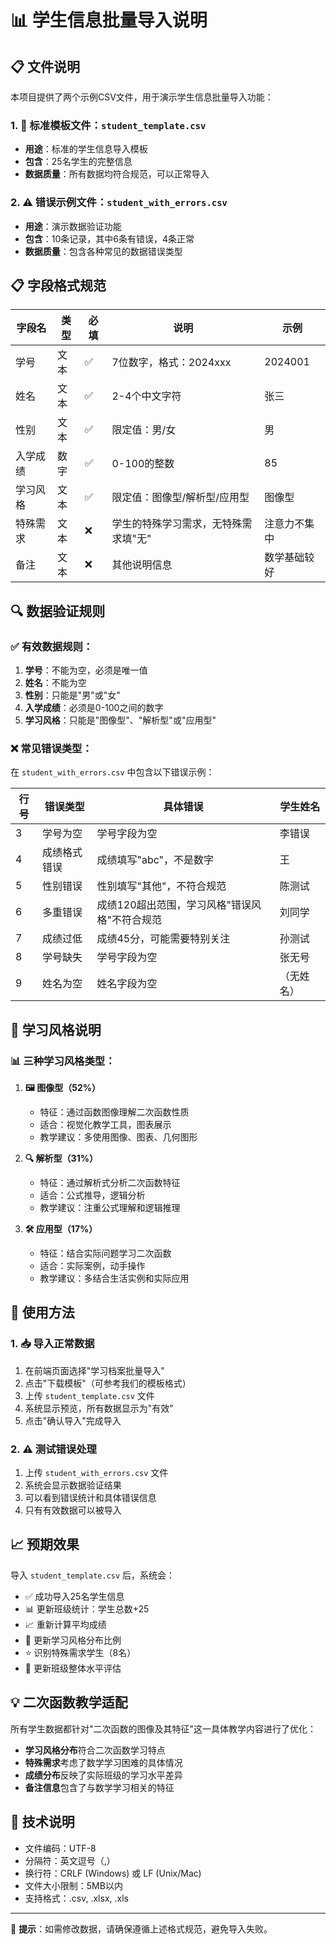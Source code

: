 # 📊 学生信息批量导入说明

## 📋 文件说明

本项目提供了两个示例CSV文件，用于演示学生信息批量导入功能：

### 1. 📝 标准模板文件：`student_template.csv`
- **用途**：标准的学生信息导入模板
- **包含**：25名学生的完整信息
- **数据质量**：所有数据均符合规范，可以正常导入

### 2. ⚠️ 错误示例文件：`student_with_errors.csv`  
- **用途**：演示数据验证功能
- **包含**：10条记录，其中6条有错误，4条正常
- **数据质量**：包含各种常见的数据错误类型

## 📋 字段格式规范

| 字段名 | 类型 | 必填 | 说明 | 示例 |
|--------|------|------|------|------|
| 学号 | 文本 | ✅ | 7位数字，格式：2024xxx | 2024001 |
| 姓名 | 文本 | ✅ | 2-4个中文字符 | 张三 |
| 性别 | 文本 | ✅ | 限定值：男/女 | 男 |
| 入学成绩 | 数字 | ✅ | 0-100的整数 | 85 |
| 学习风格 | 文本 | ✅ | 限定值：图像型/解析型/应用型 | 图像型 |
| 特殊需求 | 文本 | ❌ | 学生的特殊学习需求，无特殊需求填"无" | 注意力不集中 |
| 备注 | 文本 | ❌ | 其他说明信息 | 数学基础较好 |

## 🔍 数据验证规则

### ✅ 有效数据规则：
1. **学号**：不能为空，必须是唯一值
2. **姓名**：不能为空
3. **性别**：只能是"男"或"女"
4. **入学成绩**：必须是0-100之间的数字
5. **学习风格**：只能是"图像型"、"解析型"或"应用型"

### ❌ 常见错误类型：

在 `student_with_errors.csv` 中包含以下错误示例：

| 行号 | 错误类型 | 具体错误 | 学生姓名 |
|------|----------|----------|----------|
| 3 | 学号为空 | 学号字段为空 | 李错误 |
| 4 | 成绩格式错误 | 成绩填写"abc"，不是数字 | 王 |
| 5 | 性别错误 | 性别填写"其他"，不符合规范 | 陈测试 |
| 6 | 多重错误 | 成绩120超出范围，学习风格"错误风格"不符合规范 | 刘同学 |
| 7 | 成绩过低 | 成绩45分，可能需要特别关注 | 孙测试 |
| 8 | 学号缺失 | 学号字段为空 | 张无号 |
| 9 | 姓名为空 | 姓名字段为空 | （无姓名） |

## 🎯 学习风格说明

### 📊 三种学习风格类型：

1. **🖼️ 图像型（52%）**
   - 特征：通过函数图像理解二次函数性质
   - 适合：视觉化教学工具，图表展示
   - 教学建议：多使用图像、图表、几何图形

2. **🔍 解析型（31%）**  
   - 特征：通过解析式分析二次函数特征
   - 适合：公式推导，逻辑分析
   - 教学建议：注重公式理解和逻辑推理

3. **🛠️ 应用型（17%）**
   - 特征：结合实际问题学习二次函数
   - 适合：实际案例，动手操作
   - 教学建议：多结合生活实例和实际应用

## 🚀 使用方法

### 1. 📥 导入正常数据
1. 在前端页面选择"学习档案批量导入"
2. 点击"下载模板"（可参考我们的模板格式）
3. 上传 `student_template.csv` 文件
4. 系统显示预览，所有数据显示为"有效"
5. 点击"确认导入"完成导入

### 2. ⚠️ 测试错误处理
1. 上传 `student_with_errors.csv` 文件  
2. 系统会显示数据验证结果
3. 可以看到错误统计和具体错误信息
4. 只有有效数据可以被导入

## 📈 预期效果

导入 `student_template.csv` 后，系统会：

- ✅ 成功导入25名学生信息
- 📊 更新班级统计：学生总数+25
- 📈 重新计算平均成绩
- 🎯 更新学习风格分布比例
- ⭐ 识别特殊需求学生（8名）
- 🔄 更新班级整体水平评估

## 💡 二次函数教学适配

所有学生数据都针对"二次函数的图像及其特征"这一具体教学内容进行了优化：

- **学习风格分布**符合二次函数学习特点
- **特殊需求**考虑了数学学习困难的具体情况  
- **成绩分布**反映了实际班级的学习水平差异
- **备注信息**包含了与数学学习相关的特征

## 🔧 技术说明

- 文件编码：UTF-8
- 分隔符：英文逗号（,）
- 换行符：CRLF (Windows) 或 LF (Unix/Mac)
- 文件大小限制：5MB以内
- 支持格式：.csv, .xlsx, .xls

---

📝 **提示**：如需修改数据，请确保遵循上述格式规范，避免导入失败。 